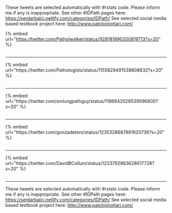 

These tweets are selected automatically with #rstats code. Please inform me if any is inappropriate.
See other #IDPath pages here: https://serdarbalci.netlify.com/categories/IDPath/ 
See selected social media based textbook project here: http://www.patolojinotlari.com/

{% embed url="https://twitter.com/Patholwalker/status/928181990200819713?s=20" %}<br>
<br>
<hr>
{% embed url="https://twitter.com/Pathologists/status/1155829491538808832?s=20" %}<br>
<br>
<hr>
{% embed url="https://twitter.com/smlungpathguy/status/1196942028539596800?s=20" %}<br>
<br>
<hr>
{% embed url="https://twitter.com/gonzadetoro/status/1235328687861620736?s=20" %}<br>
<br>
<hr>
{% embed url="https://twitter.com/DavidBCollum/status/1233792883628617728?s=20" %}<br>
<br>
<hr>


These tweets are selected automatically with #rstats code. Please inform me if any is inappropriate.
See other #IDPath pages here: https://serdarbalci.netlify.com/categories/IDPath/ 
See selected social media based textbook project here: http://www.patolojinotlari.com/
